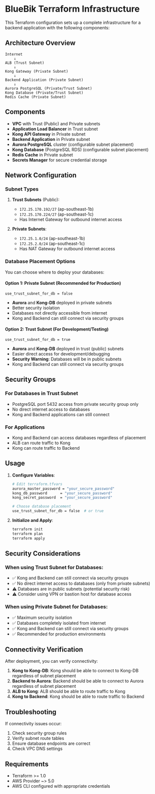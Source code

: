 # BlueBik Terraform Infrastructure

This Terraform configuration sets up a complete infrastructure for a backend application with the following components:

## Architecture Overview

```
Internet
    ↓
ALB (Trust Subnet)
    ↓
Kong Gateway (Private Subnet)
    ↓
Backend Application (Private Subnet)
    ↓
Aurora PostgreSQL (Private/Trust Subnet)
Kong Database (Private/Trust Subnet)
Redis Cache (Private Subnet)
```

## Components

- **VPC** with Trust (Public) and Private subnets
- **Application Load Balancer** in Trust subnet
- **Kong API Gateway** in Private subnet
- **Backend Application** in Private subnet
- **Aurora PostgreSQL** cluster (configurable subnet placement)
- **Kong Database** (PostgreSQL RDS) (configurable subnet placement)
- **Redis Cache** in Private subnet
- **Secrets Manager** for secure credential storage

## Network Configuration

### Subnet Types

1. **Trust Subnets** (Public):
   - `172.25.170.192/27` (ap-southeast-1b)
   - `172.25.170.224/27` (ap-southeast-1c)
   - Has Internet Gateway for outbound internet access

2. **Private Subnets**:
   - `172.25.1.0/24` (ap-southeast-1b)
   - `172.25.2.0/24` (ap-southeast-1c)
   - Has NAT Gateway for outbound internet access

### Database Placement Options

You can choose where to deploy your databases:

#### Option 1: Private Subnet (Recommended for Production)
```hcl
use_trust_subnet_for_db = false
```
- **Aurora** and **Kong-DB** deployed in private subnets
- Better security isolation
- Databases not directly accessible from internet
- Kong and Backend can still connect via security groups

#### Option 2: Trust Subnet (For Development/Testing)
```hcl
use_trust_subnet_for_db = true
```
- **Aurora** and **Kong-DB** deployed in trust (public) subnets
- Easier direct access for development/debugging
- **Security Warning**: Databases will be in public subnets
- Kong and Backend can still connect via security groups

## Security Groups

### For Databases in Trust Subnet
- PostgreSQL port 5432 access from private security group only
- No direct internet access to databases
- Kong and Backend applications can still connect

### For Applications
- Kong and Backend can access databases regardless of placement
- ALB can route traffic to Kong
- Kong can route traffic to Backend

## Usage

1. **Configure Variables**:
   ```bash
   # Edit terraform.tfvars
   aurora_master_password = "your_secure_password"
   kong_db_password      = "your_secure_password"
   kong_secret_password  = "your_secure_password"
   
   # Choose database placement
   use_trust_subnet_for_db = false  # or true
   ```

2. **Initialize and Apply**:
   ```bash
   terraform init
   terraform plan
   terraform apply
   ```

## Security Considerations

### When using Trust Subnet for Databases:
- ✅ Kong and Backend can still connect via security groups
- ✅ No direct internet access to databases (only from private subnets)
- ⚠️ Databases are in public subnets (potential security risk)
- ⚠️ Consider using VPN or bastion host for database access

### When using Private Subnet for Databases:
- ✅ Maximum security isolation
- ✅ Databases completely isolated from internet
- ✅ Kong and Backend can still connect via security groups
- ✅ Recommended for production environments

## Connectivity Verification

After deployment, you can verify connectivity:

1. **Kong to Kong-DB**: Kong should be able to connect to Kong-DB regardless of subnet placement
2. **Backend to Aurora**: Backend should be able to connect to Aurora regardless of subnet placement
3. **ALB to Kong**: ALB should be able to route traffic to Kong
4. **Kong to Backend**: Kong should be able to route traffic to Backend

## Troubleshooting

If connectivity issues occur:

1. Check security group rules
2. Verify subnet route tables
3. Ensure database endpoints are correct
4. Check VPC DNS settings

## Requirements

- Terraform >= 1.0
- AWS Provider ~> 5.0
- AWS CLI configured with appropriate credentials 
